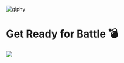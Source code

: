 <!--<img align='left' src="https://github-readme-stats.vercel.app/api?username=ifelsee&show_icons=true">-->


![giphy](https://media.giphy.com/media/jAe22Ec5iICCk/giphy.gif?cid=ecf05e4727lsikr02g2rr4wmc5c1jsod9rphzrrn8v4ort2q&rid=giphy.gif&ct=g)

# Get Ready for Battle 💣 

 
![](https://komarev.com/ghpvc/?username=ifelsee)

